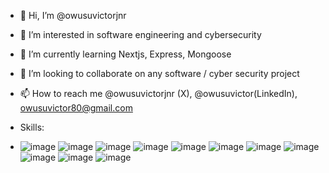 - 👋 Hi, I’m @owusuvictorjnr
- 👀 I’m interested in software engineering and cybersecurity 
- 🌱 I’m currently learning Nextjs, Express, Mongoose
- 💞️ I’m looking to collaborate on any software / cyber security project
- 📫 How to reach me @owusuvictorjnr (X), @owusuvictor(LinkedIn), owusuvictor80@gmail.com

- Skills:
- ![image](https://github.com/user-attachments/assets/35b6dd01-81cb-412d-9965-444c237cab04) ![image](https://github.com/user-attachments/assets/389e8e27-dee8-42b1-b212-e0bb4a98be28) ![image](https://github.com/user-attachments/assets/7afd65e2-f866-412b-9501-58bb44b4592d) ![image](https://github.com/user-attachments/assets/9b249ae8-06fd-4233-aa43-9521bdb8824a) ![image](https://github.com/user-attachments/assets/fada341e-6a3a-4ec2-8853-aefdeac03002) ![image](https://github.com/user-attachments/assets/03e15f14-e382-4975-82b4-48fdddccc31e) ![image](https://github.com/user-attachments/assets/69227f0b-1c75-4d91-bd2d-943a25e9a889) ![image](https://github.com/user-attachments/assets/3ecb83f2-9f68-4787-8d78-4aca32f2adb5)  ![image](https://github.com/user-attachments/assets/b34a9609-3082-4237-9693-1811532fc54c)  ![image](https://github.com/user-attachments/assets/9445f037-70f7-4dbb-b95d-4b62ace7817e) ![image](https://github.com/user-attachments/assets/9842a69a-882f-4562-a107-0852d6a92fcf)














<!---
owusuvictorjnr/owusuvictorjnr is a ✨ special ✨ repository because its `README.md` (this file) appears on your GitHub profile.
You can click the Preview link to take a look at your changes.
--->
